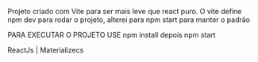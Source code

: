 Projeto criado com Vite para ser mais leve que react puro.
O vite define npm dev para rodar o projeto, alterei para npm start para manter o padrão

PARA EXECUTAR O PROJETO USE npm install depois npm start

ReactJs | Materializecs
